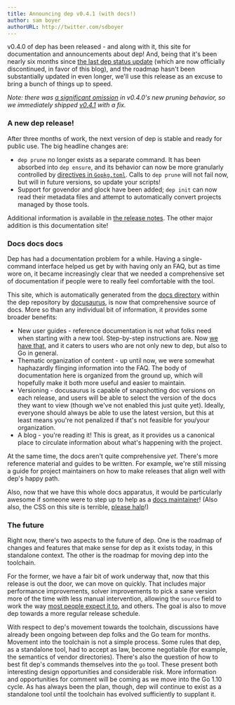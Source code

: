 ```yaml
---
title: Announcing dep v0.4.1 (with docs!)
author: sam boyer
authorURL: http://twitter.com/sdboyer
---
```


v0.4.0 of dep has been released - and along with it, this site for documentation and announcements about dep! And, being that it's been nearly six months since [the last dep status update](https://sdboyer.io/dep-status/2017-08-17/) (which are now officially discontinued, in favor of this blog), and the roadmap hasn't been substantially updated in even longer, we'll use this release as an excuse to bring a bunch of things up to speed.

_Note: there was [a significant omission](https://github.com/golang/dep/issues/1561) in v0.4.0's new pruning behavior, so we immediately shipped [v0.4.1](https://github.com/golang/dep/releases/tag/v0.4.1) with a fix._

### A new dep release!

After three months of work, the next version of dep is stable and ready for public use. The big headline changes are:

* `dep prune` no longer exists as a separate command. It has been absorbed into `dep ensure`, and its behavior can now be more granularly controlled by [directives in `Gopkg.toml`](https://golang.github.io/dep/docs/Gopkg.toml.html#prune). Calls to `dep prune` will not fail now, but will in future versions, so update your scripts!
* Support for govendor and glock have been added; `dep init` can now read their metadata files and attempt to automatically convert projects managed by those tools.

Additional information is available in [the release notes](https://github.com/golang/dep/releases/tag/v0.4.0). The other major addition is this documentation site!

### Docs docs docs

Dep has had a documentation problem for a while. Having a single-command interface helped us get by with having only an FAQ, but as time wore on, it became increasingly clear that we needed a comprehensive set of documentation if people were to really feel comfortable with the tool.

This site, which is automatically generated from the [docs directory](https://github.com/golang/dep/tree/master/docs) within the dep repository by [docusaurus](http://docusaurus.io/), is now that comprehensive source of docs. More so than any individual bit of information, it provides some broader benefits:

* New user guides - reference documentation is not what folks need when starting with a new tool. Step-by-step instructions are. Now [we have that](https://golang.github.io/dep/docs/introduction.html), and it caters to users who are not only new to dep, but also to Go in general.
* Thematic organization of content - up until now, we were somewhat haphazardly flinging information into the FAQ. The body of documentation here is organized from the ground up, which will hopefully make it both more useful and easier to maintain.
* Versioning - docusaurus is capable of snapshotting doc versions on each release, and users will be able to select the version of the docs they want to view (though we've not enabled this just quite yet). Ideally, everyone should always be able to use the latest version, but this at least means you're not penalized if that's not feasible for you/your organization.
* A blog - you're reading it! This is great, as it provides us a canonical place to circulate information about what's happening with the project.

At the same time, the docs aren't quite comprehensive _yet_. There's more reference material and guides to be written. For example, we're still missing a guide for project maintainers on how to make releases that align well with dep's happy path.

Also, now that we have this whole docs apparatus, it would be particularly awesome if someone were to step up to help as a [docs maintainer](https://github.com/golang/dep/issues/629#issuecomment-359922251)! (Also also, the CSS on this site is terrible, [please halp](https://github.com/golang/dep/issues/1558)!)

### The future

Right now, there's two aspects to the future of dep. One is the roadmap of changes and features that make sense for dep as it exists today, in this standalone context. The other is the roadmap for moving dep into the toolchain.

For the former, we have a fair bit of work underway that, now that this release is out the door, we can move on quickly. That includes major performance improvements, solver improvements to pick a sane version more of the time with less manual intervention, allowing the `source` field to work the way [most people expect it to](https://github.com/golang/dep/issues/860), and others. The goal is also to move dep towards a more regular release schedule.

With respect to dep's movement towards the toolchain, discussions have already been ongoing between dep folks and the Go team for months. Movement into the toolchain is not a simple process. Some rules that dep, as a standalone tool, had to accept as law, become negotiable (for example, the semantics of vendor directories). There's also the question of how to best fit dep's commands themselves into the `go` tool. These present both interesting design opportunities and considerable risk. More information and opportunities for comment will be coming as we move into the Go 1.10 cycle. As has always been the plan, though, dep will continue to exist as a standalone tool until the toolchain has evolved sufficiently to supplant it.